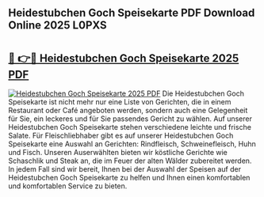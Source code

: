 ## Heidestubchen Goch Speisekarte PDF Download Online 2025 L0PXS

# <h2><a href="http://gc667o.nevu.top/?p=Heidestubchen+Goch+Speisekarte">🔗 👉🔴 Heidestubchen Goch Speisekarte 2025 PDF</a></h2>

[![Heidestubchen Goch Speisekarte 2025 PDF](https://i.imgur.com/dBaPXMq.png)](http://gc667o.nevu.top/?p=Heidestubchen+Goch+Speisekarte)
Die Heidestubchen Goch Speisekarte ist nicht mehr nur eine Liste von Gerichten, die in einem Restaurant oder Café angeboten werden, sondern auch eine Gelegenheit für Sie, ein leckeres und für Sie passendes Gericht zu wählen. Auf unserer Heidestubchen Goch Speisekarte stehen verschiedene leichte und frische Salate. Für Fleischliebhaber gibt es auf unserer Heidestubchen Goch Speisekarte eine Auswahl an Gerichten: Rindfleisch, Schweinefleisch, Huhn und Fisch. Unseren Auserwählten bieten wir köstliche Gerichte wie Schaschlik und Steak an, die im Feuer der alten Wälder zubereitet werden. In jedem Fall sind wir bereit, Ihnen bei der Auswahl der Speisen auf der Heidestubchen Goch Speisekarte zu helfen und Ihnen einen komfortablen und komfortablen Service zu bieten.
